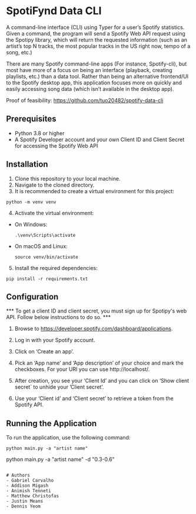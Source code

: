 # SpotiFynd Data CLI
A command-line interface (CLI) using Typer for a user’s Spotify statistics. Given a command, the program will send a Spotify Web API request using the Spotipy library, which will return the requested information (such as an artist’s top N tracks, the most popular tracks in the US right now, tempo of a song, etc.)

There are many Spotify command-line apps (For instance, Spotify-cli), but most have more of a focus on being an interface (playback, creating playlists, etc.) than a data tool. Rather than being an alternative frontend/UI to the Spotify desktop app, this application focuses more on quickly and easily accessing song data (which isn’t available in the desktop app).

Proof of feasibility: https://github.com/tuo20482/spotify-data-cli

## Prerequisites
- Python 3.8 or higher
- A Spotify Developer account and your own Client ID and Client Secret for accessing the Spotify Web API

## Installation
1. Clone this repository to your local machine.
2. Navigate to the cloned directory.
3. It is recommended to create a virtual environment for this project:
```
python -m venv venv
```
4. Activate the virtual environment:
- On Windows:
  ```
  .\venv\Scripts\activate
  ```
- On macOS and Linux:
  ```
  source venv/bin/activate
  ```
5. Install the required dependencies:
```
pip install -r requirements.txt
```

## Configuration

*** To get a client ID and client secret, you must sign up for Spotipy's web API. Follow below instructions to do so. ***
1. Browse to https://developer.spotify.com/dashboard/applications.

2. Log in with your Spotify account.

3. Click on ‘Create an app’.

4. Pick an ‘App name’ and ‘App description’ of your choice and mark the checkboxes. For your URI you can use http://localhost/.

5. After creation, you see your ‘Client Id’ and you can click on ‘Show client secret` to unhide your ’Client secret’.

6. Use your ‘Client id’ and ‘Client secret’ to retrieve a token from the Spotify API.

## Running the Application
To run the application, use the following command:
```
python main.py -a "artist name"
```
python main.py -a "artist name" -d "0.3-0.6"
```

# Authors
- Gabriel Carvalho
- Addison Migash
- Animish Tenneti
- Matthew Christofas
- Justin Means
- Dennis Yeom
